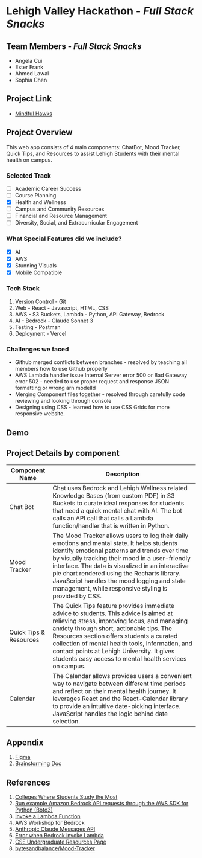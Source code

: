 # Lehigh Valley Hackathon - *Full Stack Snacks*

## Team Members - *Full Stack Snacks*

* Angela Cui
* Ester Frank
* Ahmed Lawal
* Sophia Chen

## Project Link

* [Mindful Hawks](https://lehigh-valley-hackathon.vercel.app/)

## Project Overview

This web app consists of 4 main components: ChatBot, Mood Tracker, Quick Tips, and Resources to assist Lehigh Students with their mental health on campus.

### Selected Track

* [ ] Academic Career Success
* [ ] Course Planning
* [X] Health and Wellness
* [ ] Campus and Community Resources
* [ ] Financial and Resource Management
* [ ] Diversity, Social, and Extracurricular Engagement

### What Special Features did we include?

* [X] AI
* [X] AWS
* [X] Stunning Visuals
* [X] Mobile Compatible

### Tech Stack

1. Version Control - Git
2. Web - React - Javascript, HTML, CSS
3. AWS - S3 Buckets, Lambda - Python, API Gateway, Bedrock
4. AI - Bedrock - Claude Sonnet 3
5. Testing - Postman
6. Deployment - Vercel

### Challenges we faced

* Github merged conflicts between branches - resolved by teaching all members how to use Github properly
* AWS Lambda handler issue Internal Server error 500 or Bad Gateway error 502 - needed to use proper request and response JSON formatting or wrong arn modelId
* Merging Component files together - resolved through carefully code reviewing and looking through console
* Designing using CSS - learned how to use CSS Grids for more responsive website.

## Demo



## Project Details by component

| **Component Name** | **Description** |
|----------------|-------------|
|Chat Bot|Chat uses Bedrock and Lehigh Wellness related Knowledge Bases (from custom PDF) in S3 Buckets to curate ideal responses for students that need a quick mental chat with AI. The bot calls an API call that calls a Lambda function/handler that is written in Python.|
|Mood Tracker|The Mood Tracker allows users to log their daily emotions and mental state. It helps students identify emotional patterns and trends over time by visually tracking their mood in a user-friendly interface. The data is visualized in an interactive pie chart rendered using the Recharts library. JavaScript handles the mood logging and state management, while responsive styling is provided by CSS.|
|Quick Tips & Resources |The Quick Tips feature provides immediate advice to students. This advice is aimed at relieving stress, improving focus, and managing anxiety through short, actionable tips. The Resources section offers students a curated collection of mental health tools, information, and contact points at Lehigh University. It gives students easy access to mental health services on campus.|
|Calendar|The Calendar allows provides users a convenient way to navigate between different time periods and reflect on their mental health journey. It leverages React and the React-Calendar library to provide an intuitive date-picking interface. JavaScript handles the logic behind date selection.|

## Appendix

1. [Figma](https://www.figma.com/design/fBHZMuLdJvPyBDpEDzJoBJ/Hackathon-Wireframe?node-id=2-2&node-type=canvas)
2. [Brainstorming Doc](https://docs.google.com/document/d/1w6Nevw0Hx0Vz23pH4w9rokgXpkjpYr039HTCTEwpxkw/edit?usp=sharing)

## References

1. [Colleges Where Students Study the Most](https://www.cnbc.com/2024/09/05/colleges-where-students-study-the-most-princeton-review.html)
2. [Run example Amazon Bedrock API requests through the AWS SDK for Python (Boto3)](https://docs.aws.amazon.com/bedrock/latest/userguide/getting-started-api-ex-python.html)
3. [Invoke a Lambda Function](https://docs.aws.amazon.com/AmazonS3/latest/userguide/batch-ops-invoke-lambda.html)
4. AWS Workshop for Bedrock
5. [Anthropic Claude Messages API](https://docs.aws.amazon.com/bedrock/latest/userguide/model-parameters-anthropic-claude-messages.html#model-parameters-anthropic-claude-messages-request-response)
6. [Error when Bedrock invoke Lambda](https://repost.aws/questions/QUXk7QWdzGTh-c5MIWch9NNQ/error-when-bedrock-agent-invoke-lambda)
7. [CSE Undergraduate Resources Page](https://engineering.lehigh.edu/cse/academics/undergraduate/resources)
8. [bytesandbalance/Mood-Tracker](https://github.com/bytesandbalance/Mood-Tracker/tree/main)
